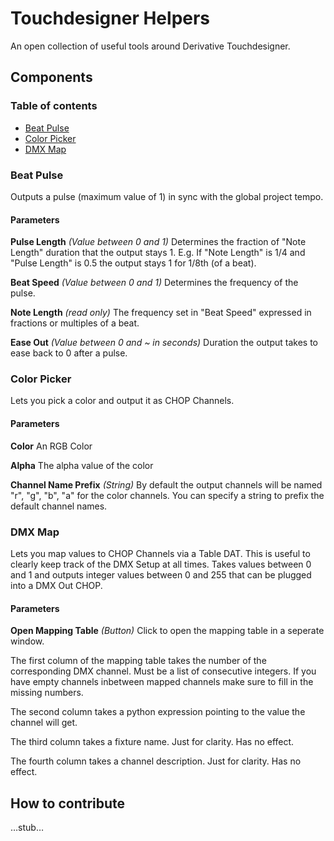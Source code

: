 # Touchdesigner Helpers
An open collection of useful tools around Derivative Touchdesigner.


## Components
### Table of contents
* [Beat Pulse](#beat-pulse)
* [Color Picker](#color-picker)
* [DMX Map](#dmx-map)

### Beat Pulse
Outputs a pulse (maximum value of 1) in sync with the global project tempo.

#### Parameters
**Pulse Length** 
*(Value between 0 and 1)*
Determines the fraction of "Note Length" duration that the output stays 1.
E.g. If "Note Length" is 1/4 and "Pulse Length" is 0.5 the output stays 1 for 1/8th (of a beat).

**Beat Speed**
*(Value between 0 and 1)*
Determines the frequency of the pulse.

**Note Length**
*(read only)*
The frequency set in "Beat Speed" expressed in fractions or multiples of a beat.

**Ease Out**
*(Value between 0 and ~ in seconds)*
Duration the output takes to ease back to 0 after a pulse.


### Color Picker
Lets you pick a color and output it as CHOP Channels.

#### Parameters
**Color**
An RGB Color

**Alpha**
The alpha value of the color

**Channel Name Prefix**
*(String)*
By default the output channels will be named "r", "g", "b", "a" for the color channels. You can specify a string to prefix the default channel names.


### DMX Map
Lets you map values to CHOP Channels via a Table DAT. This is useful to clearly keep track of the DMX Setup at all times. Takes values between 0 and 1 and outputs integer values between 0 and 255 that can be plugged into a DMX Out CHOP.

#### Parameters
**Open Mapping Table**
*(Button)*
Click to open the mapping table in a seperate window.

The first column of the mapping table takes the number of the corresponding DMX channel. Must be a list of consecutive integers. If you have empty channels inbetween mapped channels make sure to fill in the missing numbers. 

The second column takes a python expression pointing to the value the channel will get.

The third column takes a fixture name. Just for clarity. Has no effect. 

The fourth column takes a channel description. Just for clarity. Has no effect. 

## How to contribute
…stub…


